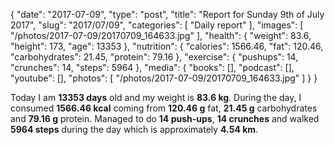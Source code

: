 {
    "date": "2017-07-09",
    "type": "post",
    "title": "Report for Sunday 9th of July 2017",
    "slug": "2017\/07\/09",
    "categories": [
        "Daily report"
    ],
    "images": [
        "\/photos\/2017-07-09\/20170709_164633.jpg"
    ],
    "health": {
        "weight": 83.6,
        "height": 173,
        "age": 13353
    },
    "nutrition": {
        "calories": 1566.46,
        "fat": 120.46,
        "carbohydrates": 21.45,
        "protein": 79.16
    },
    "exercise": {
        "pushups": 14,
        "crunches": 14,
        "steps": 5964
    },
    "media": {
        "books": [],
        "podcast": [],
        "youtube": [],
        "photos": [
            "\/photos\/2017-07-09\/20170709_164633.jpg"
        ]
    }
}

Today I am <strong>13353 days</strong> old and my weight is <strong>83.6 kg</strong>. During the day, I consumed <strong>1566.46 kcal</strong> coming from <strong>120.46 g</strong> fat, <strong>21.45 g</strong> carbohydrates and <strong>79.16 g</strong> protein. Managed to do <strong>14 push-ups</strong>, <strong>14 crunches</strong> and walked <strong>5964 steps</strong> during the day which is approximately <strong>4.54 km</strong>.